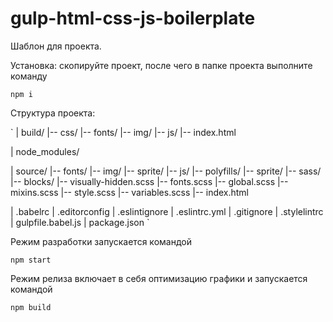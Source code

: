 # gulp-html-css-js-boilerplate

Шаблон для проекта.

Установка: скопируйте проект, после чего в папке проекта выполните команду

`npm i`

Структура проекта:

`
| build/
  |-- css/
  |-- fonts/
  |-- img/
  |-- js/
  |-- index.html

| node_modules/

| source/
  |-- fonts/
  |-- img/
    |-- sprite/
  |-- js/
    |-- polyfills/
  |-- sprite/
  |-- sass/
    |-- blocks/
      |-- visually-hidden.scss
    |-- fonts.scss
    |-- global.scss
    |-- mixins.scss
    |-- style.scss
    |-- variables.scss
  |-- index.html

| .babelrc
| .editorconfig
| .eslintignore
| .eslintrc.yml
| .gitignore
| .stylelintrc
| gulpfile.babel.js
| package.json
`

Режим разработки запускается командой

`npm start`

Режим релиза включает в себя оптимизацию графики и запускается командой

`npm build`
